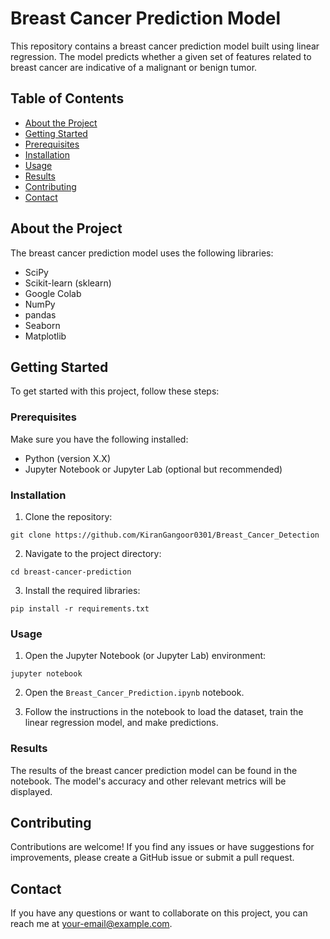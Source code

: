 # Breast Cancer Prediction Model

This repository contains a breast cancer prediction model built using linear regression. The model predicts whether a given set of features related to breast cancer are indicative of a malignant or benign tumor.

## Table of Contents

- [About the Project](#about-the-project)
- [Getting Started](#getting-started)
- [Prerequisites](#prerequisites)
- [Installation](#installation)
- [Usage](#usage)
- [Results](#results)
- [Contributing](#contributing)
- [Contact](#contact)

## About the Project

The breast cancer prediction model uses the following libraries:

- SciPy
- Scikit-learn (sklearn)
- Google Colab
- NumPy
- pandas
- Seaborn
- Matplotlib

## Getting Started

To get started with this project, follow these steps:

### Prerequisites

Make sure you have the following installed:

- Python (version X.X)
- Jupyter Notebook or Jupyter Lab (optional but recommended)

### Installation

1. Clone the repository:

```shell
git clone https://github.com/KiranGangoor0301/Breast_Cancer_Detection
```

2. Navigate to the project directory:

```shell
cd breast-cancer-prediction
```

3. Install the required libraries:

```shell
pip install -r requirements.txt
```

### Usage

1. Open the Jupyter Notebook (or Jupyter Lab) environment:

```shell
jupyter notebook
```

2. Open the `Breast_Cancer_Prediction.ipynb` notebook.

3. Follow the instructions in the notebook to load the dataset, train the linear regression model, and make predictions.

### Results

The results of the breast cancer prediction model can be found in the notebook. The model's accuracy and other relevant metrics will be displayed.

## Contributing

Contributions are welcome! If you find any issues or have suggestions for improvements, please create a GitHub issue or submit a pull request.


## Contact

If you have any questions or want to collaborate on this project, you can reach me at [your-email@example.com](mailto:kirankumargangoor27@gmail.com).
